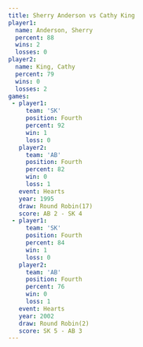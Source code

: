 ```yaml
---
title: Sherry Anderson vs Cathy King
player1:                
  name: Anderson, Sherry
  percent: 88           
  wins: 2               
  losses: 0             
player2:                
  name: King, Cathy     
  percent: 79           
  wins: 0               
  losses: 2             
games:
 - player1:          
     team: 'SK'      
     position: Fourth
     percent: 92     
     win: 1          
     loss: 0         
   player2:          
     team: 'AB'      
     position: Fourth
     percent: 82     
     win: 0          
     loss: 1         
   event: Hearts        
   year: 1995           
   draw: Round Robin(17)
   score: AB 2 - SK 4   
 - player1:          
     team: 'SK'      
     position: Fourth
     percent: 84     
     win: 1          
     loss: 0         
   player2:          
     team: 'AB'      
     position: Fourth
     percent: 76     
     win: 0          
     loss: 1         
   event: Hearts       
   year: 2002          
   draw: Round Robin(2)
   score: SK 5 - AB 3  
---
```

